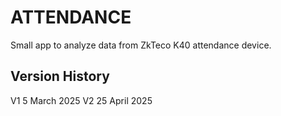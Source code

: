 # ATTENDANCE

Small app to analyze data from ZkTeco K40 attendance device.

## Version History
V1 5 March 2025
V2 25 April 2025

